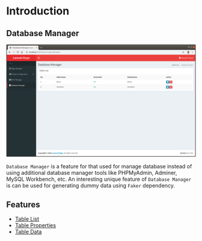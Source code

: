 # Introduction

## Database Manager

 ![](../../_images/pages/database_manager/table_list.png)
 
`Database Manager` is a feature for that used for manage database instead of using additional database manager tools like PHPMyAdmin, Adminer, MySQL Workbench, etc.
An interesting unique feature of `Database Manager` is can be used for generating dummy data using `Faker` dependency.  

## Features
* [Table List](_features/database_manager/table_list.md)
* [Table Properties](_features/database_manager/table_properties.md)
* [Table Data](_features/database_manager/table_data.md)
